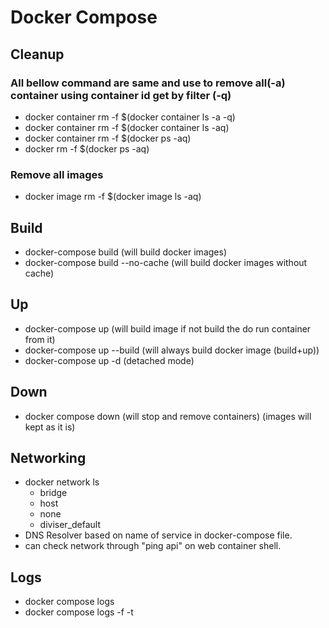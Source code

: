 # Docker Compose 

## Cleanup

### All bellow command are same and use to remove all(-a) container using container id get by filter (-q) 
- docker container rm -f $(docker container ls -a -q) 
- docker container rm -f $(docker container ls -aq)   
- docker container rm -f $(docker ps -aq)   
- docker rm -f $(docker ps -aq)   

### Remove all images
- docker image rm -f $(docker image ls -aq)

## Build
- docker-compose build (will build docker images)
- docker-compose build --no-cache (will build docker images without cache)

## Up
- docker-compose up (will build image if not build the do run container from it)
- docker-compose up --build (will always build docker image (build+up))
- docker-compose up -d (detached mode)

## Down
- docker compose down (will stop and remove containers) (images will kept as it is)


## Networking
- docker network ls
  - bridge
  - host
  - none
  - diviser_default
- DNS Resolver based on name of service in docker-compose file.
- can check network through "ping api" on web container shell.

## Logs
- docker compose logs
- docker compose logs -f -t
